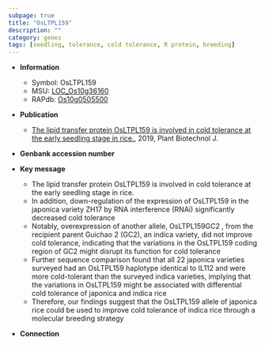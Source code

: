 ```yaml
---
subpage: true
title: "OsLTPL159"
description: ""
category: genes
tags: [seedling, tolerance, cold tolerance, R protein, breeding]
---
```


* **Information**  
    + Symbol: OsLTPL159  
    + MSU: [LOC_Os10g36160](http://rice.plantbiology.msu.edu/cgi-bin/ORF_infopage.cgi?orf=LOC_Os10g36160)  
    + RAPdb: [Os10g0505500](http://rapdb.dna.affrc.go.jp/viewer/gbrowse_details/irgsp1?name=Os10g0505500)  

* **Publication**  
    + [The lipid transfer protein OsLTPL159 is involved in cold tolerance at the early seedling stage in rice.](http://www.ncbi.nlm.nih.gov/pubmed?term=The+lipid+transfer+protein+OsLTPL159+is+involved+in+cold+tolerance+at+the+early+seedling+stage+in+rice.%5BTitle%5D), 2019, Plant Biotechnol J.

* **Genbank accession number**  

* **Key message**  
    + The lipid transfer protein OsLTPL159 is involved in cold tolerance at the early seedling stage in rice.
    + In addition, down-regulation of the expression of OsLTPL159 in the japonica variety ZH17 by RNA interference (RNAi) significantly decreased cold tolerance
    + Notably, overexpression of another allele, OsLTPL159GC2 , from the recipient parent Guichao 2 (GC2), an indica variety, did not improve cold tolerance, indicating that the variations in the OsLTPL159 coding region of GC2 might disrupt its function for cold tolerance
    + Further sequence comparison found that all 22 japonica varieties surveyed had an OsLTPL159 haplotype identical to IL112 and were more cold-tolerant than the surveyed indica varieties, implying that the variations in OsLTPL159 might be associated with differential cold tolerance of japonica and indica rice
    + Therefore, our findings suggest that the OsLTPL159 allele of japonica rice could be used to improve cold tolerance of indica rice through a molecular breeding strategy

* **Connection**  



